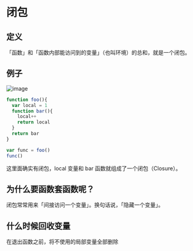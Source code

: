 # 闭包

## 定义
「函数」和「函数内部能访问到的变量」（也叫环境）的总和，就是一个闭包。

## 例子

![image](https://pic4.zhimg.com/80/v2-2d16967becf2df18358d62a84d0595e7_1440w.jpg)

```js
function foo(){
  var local = 1
  function bar(){
    local++
    return local
  }
  return bar
}

var func = foo()
func()
```

这里面确实有闭包，local 变量和 bar 函数就组成了一个闭包（Closure）。

## 为什么要函数套函数呢？

闭包常常用来「间接访问一个变量」。换句话说，「隐藏一个变量」。

## 什么时候回收变量

在退出函数之前，将不使用的局部变量全部删除
